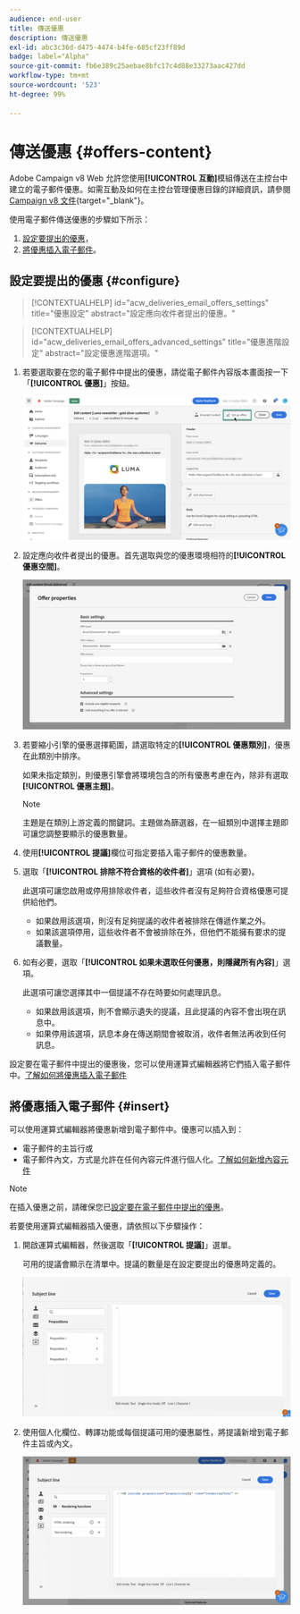 ```yaml
---
audience: end-user
title: 傳送優惠
description: 傳送優惠
exl-id: abc3c36d-d475-4474-b4fe-685cf23ff89d
badge: label="Alpha"
source-git-commit: fb6e389c25aebae8bfc17c4d88e33273aac427dd
workflow-type: tm+mt
source-wordcount: '523'
ht-degree: 99%

---
```



# 傳送優惠 {#offers-content}

Adobe Campaign v8 Web 允許您使用&#x200B;**[!UICONTROL 互動]**&#x200B;模組傳送在主控台中建立的電子郵件優惠。如需互動及如何在主控台管理優惠目錄的詳細資訊，請參閱 [Campaign v8 文件](https://experienceleague.adobe.com/docs/campaign/campaign-v8/offers/interaction.html){target="_blank"}。

使用電子郵件傳送優惠的步驟如下所示：

1. [設定要提出的優惠](#configure)，
1. [將優惠插入電子郵件](#insert)。

## 設定要提出的優惠 {#configure}

>[!CONTEXTUALHELP]
>id="acw_deliveries_email_offers_settings"
>title="優惠設定"
>abstract="設定應向收件者提出的優惠。"

>[!CONTEXTUALHELP]
>id="acw_deliveries_email_offers_advanced_settings"
>title="優惠進階設定"
>abstract="設定優惠進階選項。"

1. 若要選取要在您的電子郵件中提出的優惠，請從電子郵件內容版本畫面按一下「**[!UICONTROL 優惠]**」按鈕。

   ![](assets/setup-offers.png)

1. 設定應向收件者提出的優惠。首先選取與您的優惠環境相符的&#x200B;**[!UICONTROL 優惠空間]**。

   ![](assets/create-content-offers.png)

1. 若要縮小引擎的優惠選擇範圍，請選取特定的&#x200B;**[!UICONTROL 優惠類別]**，優惠在此類別中排序。

   如果未指定類別，則優惠引擎會將環境包含的所有優惠考慮在內，除非有選取&#x200B;**[!UICONTROL 優惠主題]**。

   >[!NOTE]
   >
   >主題是在類別上游定義的關鍵詞。主題做為篩選器，在一組類別中選擇主題即可讓您調整要顯示的優惠數量。

1. 使用&#x200B;**[!UICONTROL 提議]**&#x200B;欄位可指定要插入電子郵件的優惠數量。

1. 選取「**[!UICONTROL 排除不符合資格的收件者]**」選項 (如有必要)。

   此選項可讓您啟用或停用排除收件者，這些收件者沒有足夠符合資格優惠可提供給他們。

   * 如果啟用該選項，則沒有足夠提議的收件者被排除在傳遞作業之外。
   * 如果該選項停用，這些收件者不會被排除在外，但他們不能擁有要求的提議數量。

1. 如有必要，選取「**[!UICONTROL 如果未選取任何優惠，則隱藏所有內容]**」選項。

   此選項可讓您選擇其中一個提議不存在時要如何處理訊息。

   * 如果啟用該選項，則不會顯示遺失的提議，且此提議的內容不會出現在訊息中。
   * 如果停用該選項，訊息本身在傳送期間會被取消，收件者無法再收到任何訊息。

設定要在電子郵件中提出的優惠後，您可以使用運算式編輯器將它們插入電子郵件中。[了解如何將優惠插入電子郵件](#insert)

## 將優惠插入電子郵件 {#insert}

可以使用運算式編輯器將優惠新增到電子郵件中。優惠可以插入到：

* 電子郵件的主旨行或
* 電子郵件內文，方式是允許在任何內容元件進行個人化。[了解如何新增內容元件](content-components.md)

>[!NOTE]
>
>在插入優惠之前，請確保您已[設定要在電子郵件中提出的優惠](#configure)。

若要使用運算式編輯器插入優惠，請依照以下步驟操作：

1. 開啟運算式編輯器，然後選取「**[!UICONTROL 提議]**」選單。

   可用的提議會顯示在清單中。提議的數量是在設定要提出的優惠時定義的。

   ![](assets/offer-insertion.png)

1. 使用個人化欄位、轉譯功能或每個提議可用的優惠屬性，將提議新增到電子郵件主旨或內文。

   ![](assets/offer-inserted.png)
